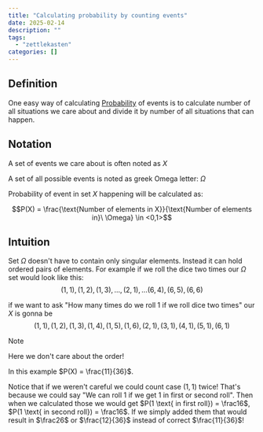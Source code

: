 ```yaml
---
title: "Calculating probability by counting events"
date: 2025-02-14
description: ""
tags: 
  - "zettlekasten"
categories: []
---
```


## Definition

One easy way of calculating [Probability](Probability.md) of events is to calculate number of all situations we care about and divide it by number of all situations that can happen.

## Notation

A set of events we care about is often noted as $X$

A set of all possible events is noted as greek Omega letter: $\Omega$ 

Probability of event in set $X$ happening will be calculated as:

$$P(X) = \frac{\text{Number of elements in X}}{\text{Number of elements in}\ \Omega} \in <0,1>$$

## Intuition

Set $\Omega$ doesn't have to contain only singular elements. Instead it can hold ordered pairs of elements. For example if we roll the dice two times our $\Omega$ set would look like this: $${(1,1), (1,2), (1,3), ..., (2,1),...(6,4),(6,5),(6,6)}$$

if we want to ask "How many times do we roll 1 if we roll dice two times" our $X$ is gonna be $$(1,1), (1,2), (1,3), (1,4), (1,5), (1,6), (2,1), (3,1), (4,1), (5,1), (6,1)$$

> [!note] 
> Here we don't care about the order! 

In this example $P(X) = \frac{11}{36}$. 

Notice that if we weren't careful we could count case $(1,1)$ twice! That's because we could say "We can roll 1 if we get 1 in first or second roll". Then when we calculated those we would get $P(1 \text{ in first roll}) = \frac16$, $P(1 \text{ in second roll}) = \frac16$. If we simply added them that would result in $\frac26$ or $\frac{12}{36}$ instead of correct $\frac{11}{36}$!
